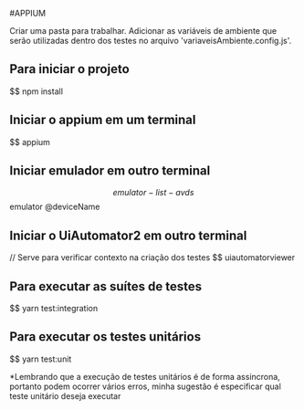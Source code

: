 #APPIUM

Criar uma pasta para trabalhar.
Adicionar as variáveis de ambiente que serão utilizadas dentro dos testes no arquivo 'variaveisAmbiente.config.js'.

## Para iniciar o projeto
 $$ npm install

## Iniciar o appium em um terminal
 $$ appium

## Iniciar emulador em outro terminal
 $$ emulator -list-avds
 $$ emulator @deviceName

## Iniciar o UiAutomator2 em outro terminal
// Serve para verificar contexto na criação dos testes
 $$ uiautomatorviewer


## Para executar as suítes de testes
 $$ yarn test:integration

## Para executar os testes unitários
 $$ yarn test:unit

*Lembrando que a execução de testes unitários é de forma assincrona, portanto podem ocorrer vários erros, minha sugestão é especificar qual teste unitário deseja executar
